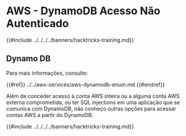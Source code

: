 # AWS - DynamoDB Acesso Não Autenticado

{{#include ../../../../banners/hacktricks-training.md}}

## Dynamo DB

Para mais informações, consulte:

{{#ref}}
../../aws-services/aws-dynamodb-enum.md
{{#endref}}

Além de conceder acesso à conta AWS inteira ou a alguma conta AWS externa comprometida, ou ter SQL injections em uma aplicação que se comunica com DynamoDB, não conheço outras opções para acessar contas AWS a partir do DynamoDB.

{{#include ../../../../banners/hacktricks-training.md}}
